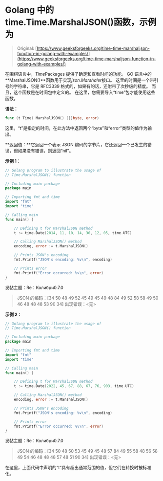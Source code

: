 # Golang 中的 time.Time.MarshalJSON()函数，示例为

> Original: [https://www.geeksforgeeks.org/time-time-marshaljson-function-in-golang-with-examples/](https://www.geeksforgeeks.org/time-time-marshaljson-function-in-golang-with-examples/)

在围棋语言中，*Time*Packages 提供了确定和查看时间的功能。 GO 语言中的**MarshalJSON()**函数用于实现*json.Marshaler*接口。 这里的时间是一个带引号的字符串，它是 RFC3339 格式的，如果有的话，还附带了次秒级的精度。 而且，这个函数是在时间包中定义的。 在这里，您需要导入“time”包才能使用这些函数。

**语法：**

```go
func (t Time) MarshalJSON() ([]byte, error)

```

这里，“t”是指定的时间，在此方法中返回两个“byte”和“error”类型的值作为输出。

**返回值：**它返回一个表示 JSON 编码的字节片，它还返回一个已发生的错误，但如果没有错误，则返回“nil”。

**示例 1：**

```go
// Golang program to illustrate the usage of
// Time.MarshalJSON() function

// Including main package
package main

// Importing fmt and time
import "fmt"
import "time"

// Calling main
func main() {

    // Defining t for MarshalJSON method
    t := time.Date(2014, 11, 10, 14, 30, 12, 05, time.UTC)

    // Calling MarshalJSON() method
    encoding, error := t.MarshalJSON()

    // Prints JSON's encoding
    fmt.Printf("JSON's encoding: %v\n", encoding)

    // Prints error
    fmt.Printf("Error occurred: %v\n", error)
}
```

发帖主题：Re：Колибри0.7.0

> JSON 的编码：[34 50 48 49 52 45 49 45 49 48 84 49 52 58 58 49 50 46 48 48 48 53 90 34]
> 出现错误：<无>

**示例 2：**

```go
// Golang program to illustrate the usage of
// Time.MarshalJSON() function

// Including main package
package main

// Importing fmt and time
import "fmt"
import "time"

// Calling main
func main() {

    // Defining t for MarshalJSON method
    t := time.Date(2022, 45, 67, 88, 67, 76, 903, time.UTC)

    // Calling MarshalJSON() method
    encoding, error := t.MarshalJSON()

    // Prints JSON's encoding
    fmt.Printf("JSON's encoding: %v\n", encoding)

    // Prints error
    fmt.Printf("Error occurred: %v\n", error)
}
```

发帖主题：Re：Колибри0.7.0

> JSON 的编码：[34 50 48 50 53 45 49 45 48 57 84 49 55 58 48 56 58 49 54 46 48 48 48 57 48 51 90 34]
> 出现错误：<无>

在这里，上面代码中声明的“t”具有超出通常范围的值，但它们在转换时被标准化。